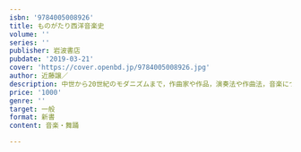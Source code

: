 ```yaml
---
isbn: '9784005008926'
title: ものがたり西洋音楽史
volume: ''
series: ''
publisher: 岩波書店
pubdate: '2019-03-21'
cover: 'https://cover.openbd.jp/9784005008926.jpg'
author: 近藤譲／
description: 中世から20世紀のモダニズムまで，作曲家や作品，演奏法や作曲法，音楽についての考え方の変遷をたどり，西洋音楽史を俯瞰します．
price: '1000'
genre: ''
target: 一般
format: 新書
content: 音楽・舞踊

---
```

